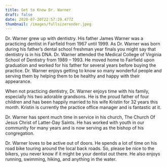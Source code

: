 ```yaml
---
title: Get to Know Dr. Warner
draft: false
date: 2020-07-20T22:57:29.477Z
thumbnail: /images/fullsizerender.jpeg
---
```


Dr. Warner grew up with dentistry. His father James Warner was a practicing dentist in Fairfield from 1967 until 1999. As Dr. Warner was born during his father’s dental school freshman year finals you might say that dentistry is in his DNA. Dr. Warner attended the Medical College of Virginia School of Dentistry from 1989 – 1993. He moved home to Fairfield upon graduation and worked for his father for several years before buying the practice. Dr. Warner enjoys getting to know so many wonderful people and serving them by helping them to be healthy and happy with their appearance.

When not practicing dentistry, Dr. Warner enjoys time with his family, especially his two adorable grandsons. He is the proud father of four children and has been happily married to his wife Kristin for 32 years this month. Kristin is currently the practice office manager and is fantastic at it.

Dr. Warner has spent much time in service in his church, The Church Of Jesus Christ of Latter-Day Saints. He has worked with youth in our community for many years and is now serving as the bishop of his congregation.

Dr. Warner loves to be active out of doors. He spends a lot of time on his road bike touring around the local back roads. So, please be nice to the bikers, you never know if it might be your dentist out there. He also enjoys running, swimming, hiking, and anything in the water.
